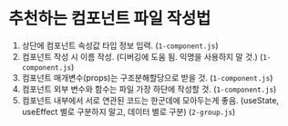 # 추천하는 컴포넌트 파일 작성법

1. 상단에 컴포넌트 속성값 타입 정보 입력. (`1-component.js`)
2. 컴포넌트 작성 시 이름 작성. (디버깅에 도움 됨. 익명을 사용하지 말 것.) (`1-component.js`)
3. 컴포넌트 매개변수(props)는 구조분해할당으로 받을 것. (`1-component.js`)
4. 컴포넌트 외부 변수와 함수는 파일 가장 하단에 작성할 것. (`1-component.js`)
5. 컴포넌트 내부에서 서로 연관된 코드는 한군데에 모아두는게 좋음. (useState, useEffect 별로 구분하지 말고, 데이터 별로 구분) (`2-group.js`)